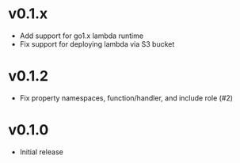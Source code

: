 # v0.1.x
* Add support for go1.x lambda runtime
* Fix support for deploying lambda via S3 bucket

# v0.1.2
* Fix property namespaces, function/handler, and include role (#2)

# v0.1.0
* Initial release
